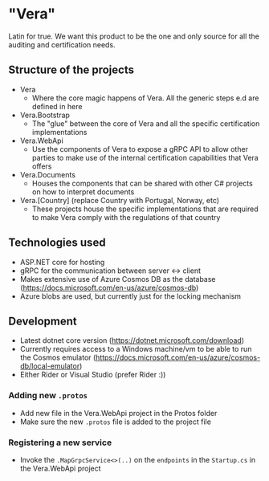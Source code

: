 # "Vera"
Latin for true. We want this product to be the one and only source for all the auditing and certification needs.

## Structure of the projects

- Vera
  - Where the core magic happens of Vera. All the generic steps e.d are defined in here
- Vera.Bootstrap
  - The "glue" between the core of Vera and all the specific certification implementations
- Vera.WebApi
  - Use the components of Vera to expose a gRPC API to allow other parties to make use of the
    internal certification capabilities that Vera offers
- Vera.Documents
  - Houses the components that can be shared with other C# projects on how to interpret documents
- Vera.[Country] (replace Country with Portugal, Norway, etc)
  - These projects house the specific implementations that are required to make Vera comply with
    the regulations of that country

## Technologies used

- ASP.NET core for hosting
- gRPC for the communication between server <-> client
- Makes extensive use of Azure Cosmos DB as the database (https://docs.microsoft.com/en-us/azure/cosmos-db)
- Azure blobs are used, but currently just for the locking mechanism

## Development

- Latest dotnet core version (https://dotnet.microsoft.com/download)
- Currently requires access to a Windows machine/vm to be able to run the Cosmos emulator (https://docs.microsoft.com/en-us/azure/cosmos-db/local-emulator)
- Either Rider or Visual Studio (prefer Rider :))

### Adding new `.protos`
- Add new file in the Vera.WebApi project in the Protos folder
- Make sure the new `.protos` file is added to the project file

### Registering a new service
- Invoke the `.MapGrpcService<>(..)` on the `endpoints` in the `Startup.cs` in the Vera.WebApi project

